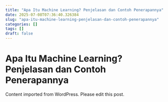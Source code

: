 ```yaml
---
title: "Apa Itu Machine Learning? Penjelasan dan Contoh Penerapannya"
date: 2025-07-08T07:36:40.326384
slug: "apa-itu-machine-learning-penjelasan-dan-contoh-penerapannya"
categories: []
tags: []
draft: false
---
```


# Apa Itu Machine Learning? Penjelasan dan Contoh Penerapannya

Content imported from WordPress. Please edit this post.
